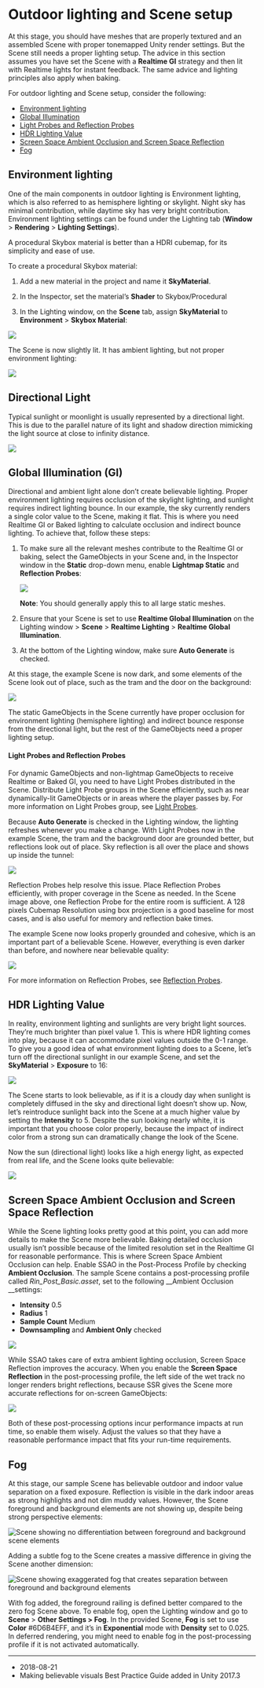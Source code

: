 # Outdoor lighting and Scene setup

At this stage, you should have meshes that are properly textured and an assembled Scene with proper tonemapped Unity render settings. But the Scene still needs a proper lighting setup. The advice in this section assumes you have set the Scene with a __Realtime GI__ strategy and then lit with Realtime lights for instant feedback. The same advice and lighting principles also apply when baking. 

For outdoor lighting and Scene setup, consider the following:

* [Environment lighting](#environment)
* [Global Illumination](#directional)
* [Light Probes and Reflection Probes](#gi)
* [HDR Lighting Value](#probes)
* [Screen Space Ambient Occlusion and Screen Space Reflection](#hdr)
* [Fog](#fog)

<a name="environment"></a>
## Environment lighting

One of the main components in outdoor lighting is Environment lighting, which is also referred to as hemisphere lighting or skylight. Night sky has minimal contribution, while daytime sky has very bright contribution. Environment lighting settings can be found under the Lighting tab (__Window__ > __Rendering__ > __Lighting Settings__).

A procedural Skybox material is better than a HDRI cubemap, for its simplicity and ease of use. 

To create a procedural Skybox material:

1. Add a new material in the project and name it __SkyMaterial__. 

1. In the Inspector, set the material’s __Shader__ to Skybox/Procedural

1. In the Lighting window, on the __Scene__ tab, assign __SkyMaterial__ to __Environment__ > __Skybox Material__:

![](../uploads/Main/BelievableVisualsSkyMaterial.png)

The Scene is now slightly lit. It has ambient lighting, but not proper environment lighting:

![](../uploads/Main/BelievableVisualsAmbientLighting.jpg)

<a name="directional"></a>
## Directional Light

Typical sunlight or moonlight is usually represented by a directional light. This is due to the parallel nature of its light and shadow direction mimicking the light source at close to infinity distance.

![](../uploads/Main/BelievableVisualsDirectionalLighting.jpg)

<a name="gi"></a>
## Global Illumination (GI)

Directional and ambient light alone don’t create believable lighting. Proper environment lighting requires occlusion of the skylight lighting, and sunlight requires indirect lighting bounce. In our example, the sky currently renders a single color value to the Scene, making it flat. This is where you need Realtime GI or Baked lighting to calculate occlusion and indirect bounce lighting. To achieve that, follow these steps:

1. To make sure all the relevant meshes contribute to the Realtime GI or baking, select the GameObjects in your Scene and, in the Inspector window in the __Static__ drop-down menu, enable __Lightmap Static__ and __Reflection Probes__:

    ![](../uploads/Main/BelievableVisualsStaticDropdown.jpg)

    **Note**: You should generally apply this to all large static meshes.

1. Ensure that your Scene is set to use __Realtime Global Illumination__ on the Lighting window > __Scene__ > __Realtime Lighting__ > __Realtime Global Illumination__. 

1. At the bottom of the Lighting window, make sure __Auto Generate__ is checked.

At this stage, the example Scene is now dark, and some elements of the Scene look out of place, such as the tram and the door on the background:

![](../uploads/Main/BelievableVisualsDarkScene.jpg)

The static GameObjects in the Scene currently have proper occlusion for environment lighting (hemisphere lighting) and indirect bounce response from the directional light, but the rest of the GameObjects need a proper lighting setup.

<a name="probes"></a>
#### Light Probes and Reflection Probes

For dynamic GameObjects and non-lightmap GameObjects to receive Realtime or Baked GI, you need to have Light Probes distributed in the Scene. Distribute Light Probe groups in the Scene efficiently, such as near dynamically-lit GameObjects or in areas where the player passes by. For more information on Light Probes group, see [Light Probes](LightProbes).

Because __Auto Generate__ is checked in the Lighting window, the lighting refreshes whenever you make a change. With Light Probes now in the example Scene, the tram and the background door are grounded better, but reflections look out of place. Sky reflection is all over the place and shows up inside the tunnel:

![](../uploads/Main/BelievableVisualsLightProbes.jpg)

Reflection Probes help resolve this issue. Place Reflection Probes efficiently, with proper coverage in the Scene as needed. In the Scene image above, one Reflection Probe for the entire room is sufficient. A 128 pixels Cubemap Resolution using box projection is a good baseline for most cases, and is also useful for memory and reflection bake times. 

The example Scene now looks properly grounded and cohesive, which is an important part of a believable Scene. However, everything is even darker than before, and nowhere near believable quality:

![](../uploads/Main/BelievableVisualsReflectionProbe.jpg)

For more information on Reflection Probes, see [Reflection Probes](https://docs.unity3d.com/Manual/class-ReflectionProbe.html).

<a name="hdr"></a>
## HDR Lighting Value


In reality, environment lighting and sunlights are very bright light sources. They’re much brighter than pixel value 1. This is where HDR lighting comes into play, because it can accommodate pixel values outside the 0-1 range. To give you a good idea of what environment lighting does to a Scene, let’s turn off the directional sunlight in our example Scene, and set the __SkyMaterial__ > __Exposure__ to 16:

![](../uploads/Main/BelievableVisualsHDRExposure.jpg)

The Scene starts to look believable, as if it is a cloudy day when sunlight is completely diffused in the sky and directional light doesn’t show up. Now, let’s reintroduce sunlight back into the Scene at a much higher value by setting the __Intensity__ to 5. Despite the sun looking nearly white, it is important that you choose color properly, because the impact of indirect color from a strong sun can dramatically change the look of the Scene. 

Now the sun (directional light) looks like a high energy light, as expected from real life, and the Scene looks quite believable:

![](../uploads/Main/BelievableVisualsIntenseDirectionalLight.jpg)

<a name="ssao"></a>
## Screen Space Ambient Occlusion and Screen Space Reflection

While the Scene lighting looks pretty good at this point, you can add more details to make the Scene more believable. Baking detailed occlusion usually isn’t possible because of the limited resolution set in the Realtime GI for reasonable performance. This is where Screen Space Ambient Occlusion can help. Enable SSAO in the Post-Process Profile by checking __Ambient Occlusion__. The sample Scene contains a post-processing profile called _Rin_Post_Basic.asset_, set to the following __Ambient Occlusion __settings:

* __Intensity__ 0.5
* __Radius__ 1
* __Sample Count__ Medium
* __Downsampling__ and __Ambient Only__ checked

![](../uploads/Main/BelievableVisualsPPAmbientOcclusion.jpg)

While SSAO takes care of extra ambient lighting occlusion, Screen Space Reflection improves the accuracy. When you enable the __Screen Space Reflection__ in the post-processing profile, the left side of the wet track no longer renders bright reflections, because SSR gives the Scene more accurate reflections for on-screen GameObjects:

![](../uploads/Main/BelievableVisualsPPSSR.jpg)

Both of these post-processing options incur performance impacts at run time, so enable them wisely. Adjust the values so that they have a reasonable performance impact that fits your run-time requirements.

<a name="fog"></a>
## Fog

At this stage, our sample Scene has believable outdoor and indoor value separation on a fixed exposure. Reflection is visible in the dark indoor areas as strong highlights and not dim muddy values. However, the Scene foreground and background elements are not showing up, despite being strong perspective elements:

![Scene showing no differentiation between foreground and background scene elements](../uploads/Main/BelievableVisualsForegroundBackground.jpg)

Adding a subtle fog to the Scene creates a massive difference in giving the Scene another dimension:

![Scene showing exaggerated fog that creates separation between foreground and background elements](../uploads/Main/BelievableExaggeratedFog.jpg)

With fog added, the foreground railing is defined better compared to the zero fog Scene above.
To enable fog, open the Lighting window and go to __Scene__ > __Other Settings > Fog__. In the provided Scene, __Fog__ is set to use __Color__ #6D6B4EFF, and it’s in __Exponential__ mode with __Density__ set to 0.025. In deferred rendering, you might need to enable fog in the post-processing profile if it is not activated automatically.

---

* <span class="page-edit">2018-08-21  <!-- include IncludeTextNewPageSomeEdit --></span>
* <span class="page-history">Making believable visuals Best Practice Guide added in Unity 2017.3</span>
